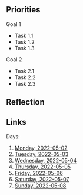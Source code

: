 # 

## Priorities

Goal 1
- Task 1.1
- Task 1.2
- Task 1.3

Goal 2
- Task 2.1
- Task 2.2
- Task 2.3

## Reflection



## Links
Days:

1. [Monday, 2022-05-02](calendar/days/2022-05-02.md)
2. [Tuesday, 2022-05-03](calendar/days/2022-05-03.md)
3. [Wednesday, 2022-05-04](calendar/days/2022-05-04.md)
4. [Thursday, 2022-05-05](calendar/days/2022-05-05.md)
5. [Friday, 2022-05-06](calendar/days/2022-05-06.md)
6. [Saturday, 2022-05-07](calendar/days/2022-05-07.md)
7. [Sunday, 2022-05-08](calendar/days/2022-05-08.md)
